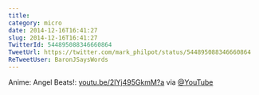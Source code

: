 ```yaml
---
title: 
category: micro
date: 2014-12-16T16:41:27
slug: 2014-12-16T16:41:27
TwitterId: 544895088346660864
TweetUrl: https://twitter.com/mark_philpot/status/544895088346660864
ReTweetUser: BaronJSaysWords
---
```


<i class="fa fa-retweet" aria-hidden="true"></i> Anime: Angel Beats!: [youtu.be/2IYj495GkmM?a](http://youtu.be/2IYj495GkmM?a) via [@YouTube](https://twitter.com/YouTube)